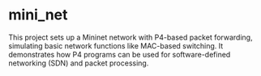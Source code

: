 # mini_net
This project sets up a Mininet network with P4-based packet forwarding, simulating basic network functions like MAC-based switching. It demonstrates how P4 programs can be used for software-defined networking (SDN) and packet processing.
